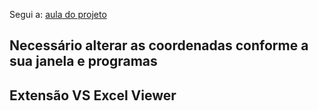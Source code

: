 Segui a: [aula do projeto](https://youtu.be/UtkPIpov6h8?si=Q61WAVT-L5wHL8Us)

## Necessário alterar as coordenadas conforme a sua janela e programas

## Extensão VS Excel Viewer
